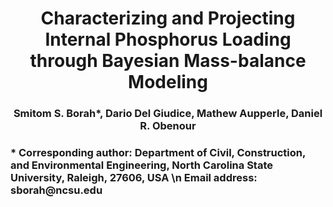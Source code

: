 <h1 align="center">Characterizing and Projecting Internal Phosphorus Loading through Bayesian Mass-balance Modeling</h1> 
<h3 align="center">Smitom S. Borah*, Dario Del Giudice, Mathew Aupperle, Daniel R. Obenour </h3> 
<h3 align="left">* Corresponding author: Department of Civil, Construction, and Environmental Engineering, North Carolina State University, Raleigh, 27606, USA \n
Email address: sborah@ncsu.edu
</h3> 
